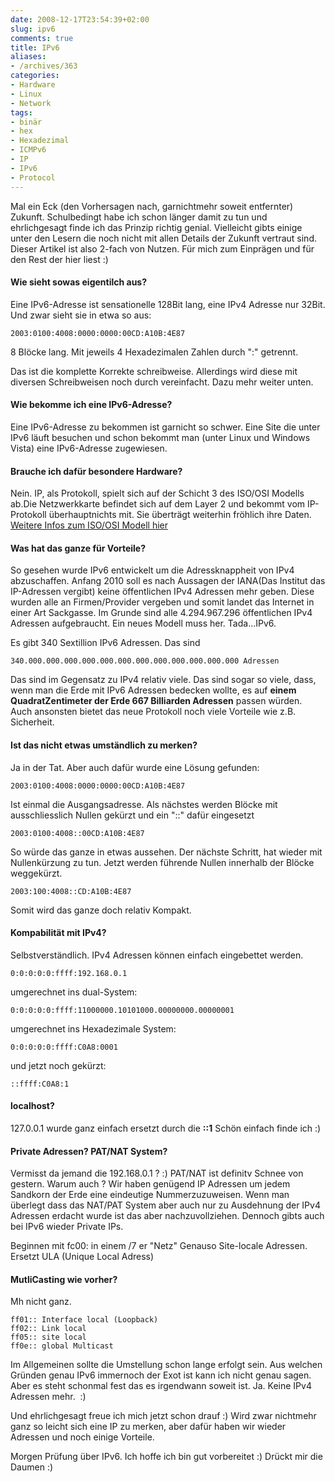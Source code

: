 ```yaml
---
date: 2008-12-17T23:54:39+02:00
slug: ipv6
comments: true
title: IPv6
aliases:
- /archives/363
categories:
- Hardware
- Linux
- Network
tags:
- binär
- hex
- Hexadezimal
- ICMPv6
- IP
- IPv6
- Protocol
---
```


Mal ein Eck (den Vorhersagen nach, garnichtmehr soweit entfernter) Zukunft.
Schulbedingt habe ich schon länger damit zu tun und ehrlichgesagt finde ich
das Prinzip richtig genial. Vielleicht gibts einige unter den Lesern die
noch nicht mit allen Details der Zukunft vertraut sind. Dieser Artikel ist
also 2-fach von Nutzen. Für mich zum Einprägen und für den Rest der hier
liest :)

#### Wie sieht sowas eigentilch aus?

Eine IPv6-Adresse ist sensationelle 128Bit lang, eine IPv4 Adresse nur
32Bit. Und zwar sieht sie in etwa so aus:

    2003:0100:4008:0000:0000:00CD:A10B:4E87

8 Blöcke lang. Mit jeweils 4 Hexadezimalen Zahlen durch ":" getrennt.

Das ist die komplette Korrekte schreibweise. Allerdings wird diese mit
diversen Schreibweisen noch durch vereinfacht.  Dazu mehr weiter unten.


#### Wie bekomme ich eine IPv6-Adresse?

Eine IPv6-Adresse zu bekommen ist garnicht so schwer. Eine Site die unter
IPv6 läuft besuchen und schon bekommt man (unter Linux und Windows Vista)
eine IPv6-Adresse zugewiesen.

#### Brauche ich dafür besondere Hardware?

Nein. IP, als Protokoll, spielt sich auf der Schicht 3 des ISO/OSI Modells
ab.Die Netzwerkkarte befindet sich auf dem Layer 2 und bekommt vom
IP-Protokoll überhauptnichts mit. Sie überträgt weiterhin fröhlich ihre
Daten.  [Weitere Infos zum ISO/OSI Modell hier](http://de.wikipedia.org/wiki/OSI-Modell)

#### Was hat das ganze für Vorteile?

So gesehen wurde IPv6 entwickelt um die Adressknappheit von IPv4
abzuschaffen. Anfang 2010 soll es nach Aussagen der IANA(Das Institut das
IP-Adressen vergibt) keine öffentlichen IPv4 Adressen mehr geben. Diese
wurden alle an Firmen/Provider vergeben und somit landet das Internet in
einer Art Sackgasse. Im Grunde sind alle 4.294.967.296 öffentlichen IPv4
Adressen aufgebraucht.  Ein neues Modell muss her. Tada...IPv6.

Es gibt 340 Sextillion IPv6 Adressen. Das sind

    340.000.000.000.000.000.000.000.000.000.000.000.000 Adressen

Das sind im Gegensatz zu IPv4 relativ viele. Das sind sogar so viele, dass,
wenn man die Erde mit IPv6 Adressen bedecken wollte, es auf **einem
QuadratZentimeter der Erde 667 Billiarden Adressen** passen würden. Auch
ansonsten bietet das neue Protokoll noch viele Vorteile wie z.B.
Sicherheit.

#### Ist das nicht etwas umständlich zu merken?

Ja in der Tat. Aber auch dafür wurde eine Lösung gefunden:

    2003:0100:4008:0000:0000:00CD:A10B:4E87

Ist einmal die Ausgangsadresse.  Als nächstes werden Blöcke mit
ausschliesslich Nullen gekürzt und ein "::" dafür eingesetzt

    2003:0100:4008::00CD:A10B:4E87

So würde das ganze in etwas aussehen.  Der nächste Schritt, hat wieder mit
Nullenkürzung zu tun.  Jetzt werden führende Nullen innerhalb der Blöcke
weggekürzt.

    2003:100:4008::CD:A10B:4E87

Somit wird das ganze doch relativ Kompakt.

#### Kompabilität mit IPv4?

Selbstverständlich. IPv4 Adressen können einfach eingebettet werden.

    0:0:0:0:0:ffff:192.168.0.1

umgerechnet ins dual-System:

    0:0:0:0:0:ffff:11000000.10101000.00000000.00000001

umgerechnet ins Hexadezimale System:

    0:0:0:0:0:ffff:C0A8:0001

und jetzt noch gekürzt:

    ::ffff:C0A8:1

#### localhost?

127.0.0.1 wurde ganz einfach ersetzt durch die **::1** Schön einfach finde
ich :)

#### Private Adressen? PAT/NAT System?


Vermisst da jemand die 192.168.0.1 ? :) PAT/NAT ist definitv Schnee von
gestern. Warum auch ? Wir haben genügend IP Adressen um jedem Sandkorn der
Erde eine eindeutige Nummerzuzuweisen. Wenn man überlegt dass das NAT/PAT
System aber auch nur zu Ausdehnung der IPv4 Adressen erdacht wurde ist das
aber nachzuvollziehen. Dennoch gibts auch bei IPv6 wieder Private IPs.

Beginnen mit fc00: in einem /7 er "Netz" Genauso Site-locale Adressen.
Ersetzt ULA (Unique Local Adress)


#### MutliCasting wie vorher?


Mh nicht ganz.

    ff01:: Interface local (Loopback)
    ff02:: Link local
    ff05:: site local
    ff0e:: global Multicast

Im Allgemeinen sollte die Umstellung schon lange erfolgt sein. Aus welchen
Gründen genau IPv6 immernoch der Exot ist kann ich nicht genau sagen. Aber
es steht schonmal fest das es irgendwann soweit ist. Ja. Keine IPv4
Adressen mehr.  :)

Und ehrlichgesagt freue ich mich jetzt schon drauf :) Wird zwar nichtmehr
ganz so leicht sich eine IP zu merken, aber dafür haben wir wieder Adressen
und noch einige Vorteile.

Morgen Prüfung über IPv6. Ich hoffe ich bin gut vorbereitet :) Drückt mir
die Daumen :)
